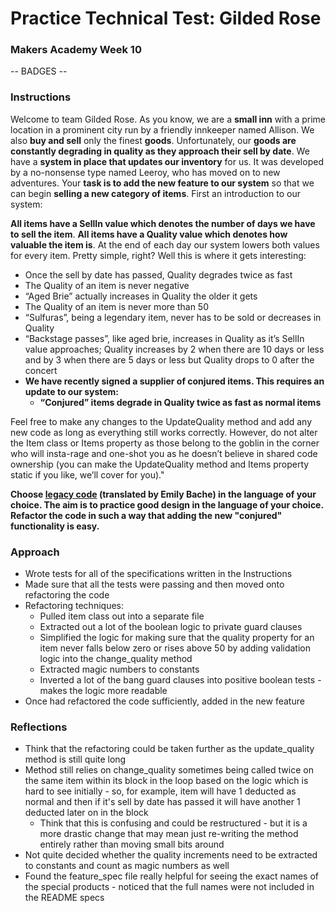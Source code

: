 # Practice Technical Test: Gilded Rose
### Makers Academy Week 10

-- BADGES --

### Instructions

Welcome to team Gilded Rose. As you know, we are a **small inn** with a prime location in a prominent city run by a friendly innkeeper named Allison. We also **buy and sell** only the finest **goods**. Unfortunately, our **goods are constantly degrading in quality as they approach their sell by date**. We have a **system in place that updates our inventory** for us. It was developed by a no-nonsense type named Leeroy, who has moved on to new adventures. Your **task is to add the new feature to our system** so that we can begin **selling a new category of items**. First an introduction to our system:

**All items have a SellIn value which denotes the number of days we have to sell the item**. **All items have a Quality value which denotes how valuable the item is**. At the end of each day our system lowers both values for every item. Pretty simple, right? Well this is where it gets interesting:

* Once the sell by date has passed, Quality degrades twice as fast
* The Quality of an item is never negative
* “Aged Brie” actually increases in Quality the older it gets
* The Quality of an item is never more than 50
* “Sulfuras”, being a legendary item, never has to be sold or decreases in Quality
* “Backstage passes”, like aged brie, increases in Quality as it’s SellIn value approaches; Quality increases by 2 when there are 10 days or less and by 3 when there are 5 days or less but Quality drops to 0 after the concert
* **We have recently signed a supplier of conjured items. This requires an update to our system:**
  * **“Conjured” items degrade in Quality twice as fast as normal items**

Feel free to make any changes to the UpdateQuality method and add any new code as long as everything still works correctly. However, do not alter the Item class or Items property as those belong to the goblin in the corner who will insta-rage and one-shot you as he doesn’t believe in shared code ownership (you can make the UpdateQuality method and Items property static if you like, we’ll cover for you)."

**Choose [legacy code](https://github.com/emilybache/GildedRose-Refactoring-Kata) (translated by Emily Bache) in the language of your choice. The aim is to practice good design in the language of your choice. Refactor the code in such a way that adding the new "conjured" functionality is easy.**

### Approach

* Wrote tests for all of the specifications written in the Instructions
* Made sure that all the tests were passing and then moved onto refactoring the code
* Refactoring techniques:
  * Pulled item class out into a separate file
  * Extracted out a lot of the boolean logic to private guard clauses
  * Simplified the logic for making sure that the quality property for an item never falls below zero or rises above 50 by adding validation logic into the change_quality method
  * Extracted magic numbers to constants
  * Inverted a lot of the bang guard clauses into positive boolean tests - makes the logic more readable
* Once had refactored the code sufficiently, added in the new feature

### Reflections

* Think that the refactoring could be taken further as the update_quality method is still quite long
* Method still relies on change_quality sometimes being called twice on the same item within its block in the loop based on the logic which is hard to see initially - so, for example, item will have 1 deducted as normal and then if it's sell by date has passed it will have another 1 deducted later on in the block
  * Think that this is confusing and could be restructured - but it is a more drastic change that may mean just re-writing the method entirely rather than moving small bits around
* Not quite decided whether the quality increments need to be extracted to constants and count as magic numbers as well
* Found the feature_spec file really helpful for seeing the exact names of the special products - noticed that the full names were not included in the README specs
